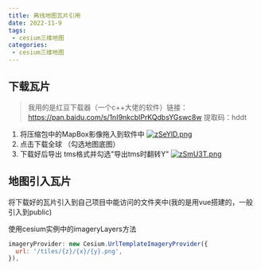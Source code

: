 ```yaml
---
title: 离线地图瓦片引用
date: 2022-11-9
tags:
 - cesium三维地图
categories: 
 - cesium三维地图
---
```




## 下载瓦片

> 我用的是红豆下载器（一个c++大佬的软件）链接：https://pan.baidu.com/s/1nI9nkcblPrKQdbsYGswc8w 
提取码：hddt

1. 将压缩包中的MapBox影像拖入到软件中
   [![zSeYlD.png](https://s1.ax1x.com/2022/11/09/zSeYlD.png)](https://imgse.com/i/zSeYlD)
2. 点击下载全球   （勾选地图底图）
3. 下载好后导出  tms格式并勾选"导出tms时翻转Y"
   [![zSmU3T.png](https://s1.ax1x.com/2022/11/09/zSmU3T.png)](https://imgse.com/i/zSmU3T)


## 地图引入瓦片

将下载好的瓦片引入到自己项目中能访问的文件夹中(我的是用vue搭建的，一般引入到public)

使用cesium实例中的imageryLayers方法

```js
imageryProvider: new Cesium.UrlTemplateImageryProvider({
  url: '/tiles/{z}/{x}/{y}.png',
}),
```
